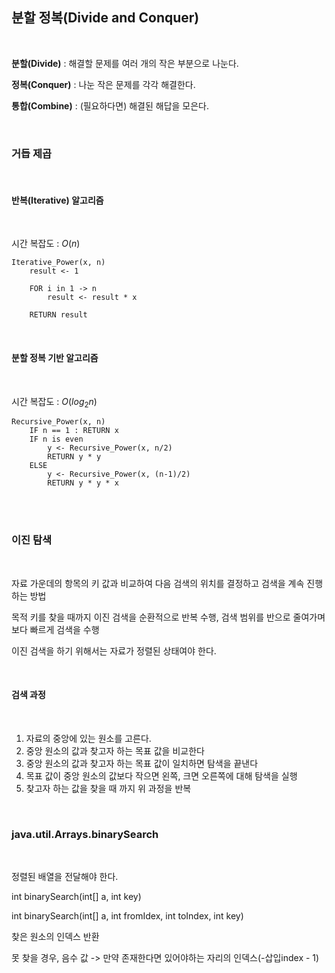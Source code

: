 ## 분할 정복(Divide and Conquer)

<br>

**분할(Divide)** : 해결할 문제를 여러 개의 작은 부분으로 나눈다.

**정복(Conquer)** : 나눈 작은 문제를 각각 해결한다.

**통합(Combine)** : (필요하다면) 해결된 해답을 모은다.

<br>

### 거듭 제곱

<br>

#### 반복(Iterative) 알고리즘

<br>

시간 복잡도 : $O(n)$

```
Iterative_Power(x, n)
    result <- 1

    FOR i in 1 -> n
        result <- result * x
    
    RETURN result
```

<br>

#### 분할 정복 기반 알고리즘

<br>

시간 복잡도 : $O(log_2n)$

```
Recursive_Power(x, n)
    IF n == 1 : RETURN x
    IF n is even
        y <- Recursive_Power(x, n/2)
        RETURN y * y
    ELSE
        y <- Recursive_Power(x, (n-1)/2)
        RETURN y * y * x
```

<br><br>

### 이진 탐색

<br>

자료 가운데의 항목의 키 값과 비교하여 다음 검색의 위치를 결정하고 검색을 계속 진행하는 방법

목적 키를 찾을 때까지 이진 검색을 순환적으로 반복 수행, 검색 범위를 반으로 줄여가며 보다 빠르게 검색을 수행

이진 검색을 하기 위해서는 자료가 정렬된 상태여야 한다.

<br>

#### 검색 과정

<br>

1. 자료의 중앙에 있는 원소를 고른다.
2. 중앙 원소의 값과 찾고자 하는 목표 값을 비교한다
3. 중앙 원소의 값과 찾고자 하는 목표 값이 일치하면 탐색을 끝낸다
4. 목표 값이 중앙 원소의 값보다 작으면 왼쪽, 크면 오른쪽에 대해 탐색을 실행
5. 찾고자 하는 값을 찾을 때 까지 위 과정을 반복

<br>

### java.util.Arrays.binarySearch

<br>

정렬된 배열을 전달해야 한다.

int binarySearch(int[] a, int key)

int binarySearch(int[] a, int fromIdex, int toIndex, int key)

찾은 원소의 인덱스 반환

못 찾을 경우, 음수 값 -> 만약 존재한다면 있어야하는 자리의 인덱스(-삽입index - 1)